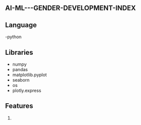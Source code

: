 ## AI-ML---GENDER-DEVELOPMENT-INDEX

## Language
-python

## Libraries
- numpy 
- pandas
- matplotlib.pyplot
- seaborn
- os
- plotly.express 


## Features
1.


##

